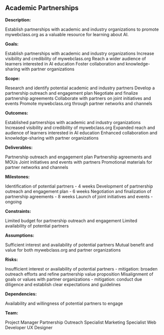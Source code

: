 ## Academic Partnerships

**Description:** 

Establish partnerships with academic and industry organizations to promote mywebclass.org as a valuable resource for learning about AI.


**Goals:**

Establish partnerships with academic and industry organizations
Increase visibility and credibility of mywebclass.org
Reach a wider audience of learners interested in AI education
Foster collaboration and knowledge-sharing with partner organizations

**Scope:**

Research and identify potential academic and industry partners
Develop a partnership outreach and engagement plan
Negotiate and finalize partnership agreements
Collaborate with partners on joint initiatives and events
Promote mywebclass.org through partner networks and channels

**Outcomes:**

Established partnerships with academic and industry organizations
Increased visibility and credibility of mywebclass.org
Expanded reach and audience of learners interested in AI education
Enhanced collaboration and knowledge-sharing with partner organizations

**Deliverables:**

Partnership outreach and engagement plan
Partnership agreements and MOUs
Joint initiatives and events with partners
Promotional materials for partner networks and channels

**Milestones:**

Identification of potential partners - 4 weeks
Development of partnership outreach and engagement plan - 6 weeks
Negotiation and finalization of partnership agreements - 8 weeks
Launch of joint initiatives and events - ongoing

**Constraints:**

Limited budget for partnership outreach and engagement
Limited availability of potential partners

**Assumptions:**

Sufficient interest and availability of potential partners
Mutual benefit and value for both mywebclass.org and partner organizations

**Risks:**

Insufficient interest or availability of potential partners - mitigation: broaden outreach efforts and refine partnership value proposition
Misalignment of goals or values with partner organizations - mitigation: conduct due diligence and establish clear expectations and guidelines

**Dependencies:**

Availability and willingness of potential partners to engage

**Team:**

Project Manager
Partnership Outreach Specialist
Marketing Specialist
Web Developer
UX Designer
